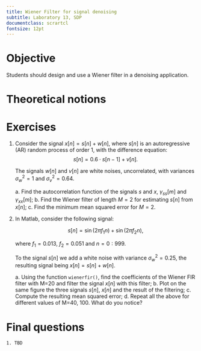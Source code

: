 ```yaml
---
title: Wiener Filter for signal denoising
subtitle: Laboratory 13, SDP
documentclass: scrartcl
fontsize: 12pt
---
```


# Objective

Students should design and use a Wiener filter in a denoising application.

# Theoretical notions

# Exercises

1. Consider the signal $x[n] = s[n] + w[n]$, where $s[n]$ is an autoregressive (AR)
random process of order 1, with the difference equation:
    $$s[n] = 0.6 \cdot s[n-1] + v[n].$$

    The signals $w[n]$ and $v[n]$ are white noises, uncorrelated, with variances
$\sigma^2_w = 1$ and $\sigma^2_v = 0.64$.

	a. Find the autocorrelation function of the signals $s$ and $x$, 
	$\gamma_{ss}[m]$ and $\gamma_{xx}[m]$;
	b. Find the Wiener filter of length $M=2$ for estimating $s[n]$ from $x[n]$;
	c. Find the minimum mean squared error for $M=2$.


1. In Matlab, consider the following signal:

	$$s[n] = \sin(2 \pi f_1 n) + \sin(2 \pi f_2 n),$$
	
	where $f_1 = 0.013$, $f_2 = 0.051$ and $n=0:999$.

	To the signal $s[n]$ we add a white noise with variance $\sigma_w^2 = 0.25$,
	the resulting signal being $x[n] = s[n] + w[n]$.

	a. Using the function `wienerfir()`, find the coefficients of the Wiener FIR filter
        with M=20 and filter the signal $x[n]$ with this filter;
	b. Plot on the same figure the three signals $s[n]$, $x[n]$ and the result of the filtering;
    	c. Compute the resulting mean squared error;
	d. Repeat all the above for different values of M=40, 100. What do you notice?

# Final questions

	1. TBD
